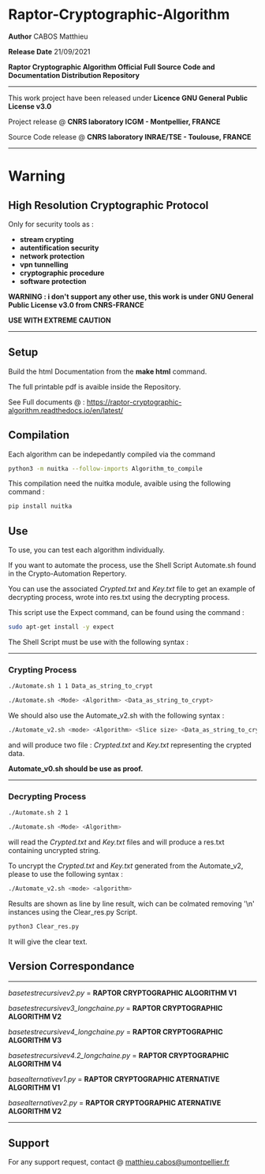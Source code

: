 # Raptor-Cryptographic-Algorithm

**Author**  CABOS Matthieu

**Release Date** 21/09/2021

**Raptor Cryptographic Algorithm Official Full Source Code and Documentation Distribution Repository**

______________________________________________________________________________________________________

This work project have been released under **Licence GNU General Public License v3.0** 

Project release @ **CNRS laboratory ICGM - Montpellier, FRANCE**         

Source Code release @ **CNRS laboratory INRAE/TSE - Toulouse, FRANCE**   

______________________________________________________________________________________________________

# Warning

## High Resolution Cryptographic Protocol

Only for security tools as :
  
  * **stream crypting**
  * **autentification security**
  * **network protection**
  * **vpn tunnelling**
  * **cryptographic procedure**
  * **software protection**
  
**WARNING : i don't support any other use, this work is under GNU General Public License v3.0 from CNRS-FRANCE**

**USE WITH EXTREME CAUTION**


______________________________________________________________________________________________________

## Setup

Build the html Documentation from the **make html** command.

The full printable pdf is avaible inside the Repository.

See Full documents @ : https://raptor-cryptographic-algorithm.readthedocs.io/en/latest/


## Compilation
  
 Each algorithm can be indepedantly compiled via the command
 ```bash
 python3 -m nuitka --follow-imports Algorithm_to_compile
 ```
 This compilation need the nuitka module, avaible using the following command :
  ```bash
 pip install nuitka
  ```
 
## Use

To use, you can test each algorithm individually. 

If you want to automate the process, use the Shell Script Automate.sh found in the Crypto-Automation Repertory.

You can use the associated *Crypted.txt* and *Key.txt* file to get an example of decrypting process, wrote into res.txt using the decrypting process.

This script use the Expect command, can be found using the command :

 ```bash
sudo apt-get install -y expect
 ``` 
 
The Shell Script must be use with the following syntax :
 
***********************************************

### Crypting Process

 ```bash
./Automate.sh 1 1 Data_as_string_to_crypt

./Automate.sh <Mode> <Algorithm> <Data_as_string_to_crypt>
 ```  
 We should also use the Automate_v2.sh with the following syntax :
 
 ```bash
 ./Automate_v2.sh <mode> <Algorithm> <Slice size> <Data_as_string_to_crypt>
 ```
 
and will produce two file : *Crypted.txt* and *Key.txt* representing the crypted data.

**Automate_v0.sh should be use as proof.**

***********************************************

### Decrypting Process

  ```bash 
./Automate.sh 2 1

./Automate.sh <Mode> <Algorithm>
  ``` 
 will read the *Crypted.txt* and *Key.txt* files and will produce a res.txt containing uncrypted string.
 
 To uncrypt the  *Crypted.txt* and *Key.txt* generated from the Automate_v2, please to use the following syntax :
 
 ```bash
 ./Automate_v2.sh <mode> <algorithm>
 ```
 
 Results are shown as line by line result, wich can be colmated removing '\n' instances using the Clear_res.py Script.
 
 ```bash 
 python3 Clear_res.py
  ```
 It will give the clear text.
 
## Version Correspondance


 ***********************************************
 

*basetestrecursivev2.py*               = **RAPTOR CRYPTOGRAPHIC ALGORITHM V1**

*basetestrecursivev3_longchaine.py*    = **RAPTOR CRYPTOGRAPHIC ALGORITHM V2**

*basetestrecursivev4_longchaine.py*    = **RAPTOR CRYPTOGRAPHIC ALGORITHM V3**

*basetestrecursivev4.2_longchaine.py*  = **RAPTOR CRYPTOGRAPHIC ALGORITHM V4**

*basealternativev1.py*                 = **RAPTOR CRYPTOGRAPHIC ATERNATIVE ALGORITHM V1**

*basealternativev2.py*                 = **RAPTOR CRYPTOGRAPHIC ATERNATIVE ALGORITHM V2**
 
 ***********************************************
 
## Support

For any support request, contact @ matthieu.cabos@umontpellier.fr
